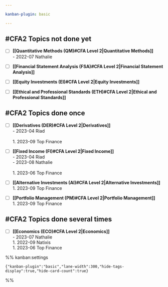 ```yaml
---

kanban-plugin: basic

---
```


## #CFA2 Topics not done yet

- [ ] **[[Quantitative Methods (QM)#CFA Level 2|Quantitative Methods]]**<br>- 2022-07 Nathalie
- [ ] **[[Financial Statement Analysis (FSA)#CFA Level 2|Financial Statement Analysis]]**
- [ ] **[[Equity Investments (EI)#CFA Level 2|Equity Investments]]**
- [ ] **[[Ethical and Professional Standards (ETH)#CFA Level 2|Ethical and Professional Standards]]**


## #CFA2 Topics done once

- [ ] **[[Derivatives (DER)#CFA Level 2|Derivatives]]**<br>- 2023-04 Riad<br> <br>1. 2023-09 Top Finance
- [ ] **[[Fixed Income (FI)#CFA Level 2|Fixed Income]]**<br>- 2023-04 Riad<br>- 2023-08 Nathalie<br><br>1. 2023-06 Top Finance
- [ ] **[[Alternative Investments (AI)#CFA Level 2|Alternative Investments]]**<br>1. 2023-09 Top Finance
- [ ] **[[Portfolio Management (PM)#CFA Level 2|Portfolio Management]]**<br>1. 2023-09 Top Finance


## #CFA2 Topics done several times

- [ ] **[[Economics (ECO)#CFA Level 2|Economics]]**<br>- 2023-07 Nathalie<br>1. 2022-09 Natixis<br>1. 2023-06 Top Finance




%% kanban:settings
```
{"kanban-plugin":"basic","lane-width":300,"hide-tags-display":true,"hide-card-count":true}
```
%%
